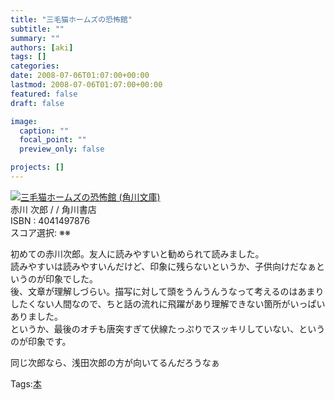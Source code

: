 ```yaml
---
title: "三毛猫ホームズの恐怖館"
subtitle: ""
summary: ""
authors: [aki]
tags: []
categories: 
date: 2008-07-06T01:07:00+00:00
lastmod: 2008-07-06T01:07:00+00:00
featured: false
draft: false

image:
  caption: ""
  focal_point: ""
  preview_only: false

projects: []
---
```

![](https://md.exblog.jp/img/eg/thumb-no-image.gif)[三毛猫ホームズの恐怖館 (角川文庫)](http://item.excite.co.jp/detail/ASIN_4041497876)  
赤川 次郎 / / 角川書店  
ISBN : 4041497876  
スコア選択: ※※  
  
初めての赤川次郎。友人に読みやすいと勧められて読みました。  
読みやすいは読みやすいんだけど、印象に残らないというか、子供向けだなぁというのが印象でした。  
後、文章が理解しづらい。描写に対して頭をうんうんうなって考えるのはあまりしたくない人間なので、ちと話の流れに飛躍があり理解できない箇所がいっぱいありました。  
というか、最後のオチも唐突すぎて伏線たっぷりでスッキリしていない、というのが印象です。  
  
同じ次郎なら、浅田次郎の方が向いてるんだろうなぁ

Tags:[本](http://mrk0369.exblog.jp/tags/%E6%9C%AC/) 

